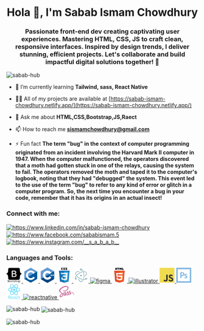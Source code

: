 <h1 align="center">Hola 👋, I'm Sabab Ismam Chowdhury</h1>
<h3 align="center">Passionate front-end dev creating captivating user experiences. Mastering HTML, CSS, JS to craft clean, responsive interfaces. Inspired by design trends, I deliver stunning, efficient projects. Let's collaborate and build impactful digital solutions together! 🚀</h3>

<p align="left"> <img src="https://komarev.com/ghpvc/?username=sabab-hub&label=Profile%20views&color=0e75b6&style=flat" alt="sabab-hub" /> </p>

- 🌱 I’m currently learning **Tailwind, sass, React Native**

- 👨‍💻 All of my projects are available at [https://sabab-ismam-chowdhury.netlify.app/](https://sabab-ismam-chowdhury.netlify.app/)

- 💬 Ask me about **HTML,CSS,Bootstrap,JS,Raect**

- 📫 How to reach me **sismamchowdhury@gmail.com**

- ⚡ Fun fact **The term "bug" in the context of computer programming originated from an incident involving the Harvard Mark II computer in 1947. When the computer malfunctioned, the operators discovered that a moth had gotten stuck in one of the relays, causing the system to fail. The operators removed the moth and taped it to the computer's logbook, noting that they had "debugged" the system. This event led to the use of the term "bug" to refer to any kind of error or glitch in a computer program. So, the next time you encounter a bug in your code, remember that it has its origins in an actual insect!**

<h3 align="left">Connect with me:</h3>
<p align="left">
<a href="https://linkedin.com/in/https://www.linkedin.com/in/sabab-ismam-chowdhury" target="blank"><img align="center" src="https://raw.githubusercontent.com/rahuldkjain/github-profile-readme-generator/master/src/images/icons/Social/linked-in-alt.svg" alt="https://www.linkedin.com/in/sabab-ismam-chowdhury" height="30" width="40" /></a>
<a href="https://fb.com/https://www.facebook.com/sababismam.5" target="blank"><img align="center" src="https://raw.githubusercontent.com/rahuldkjain/github-profile-readme-generator/master/src/images/icons/Social/facebook.svg" alt="https://www.facebook.com/sababismam.5" height="30" width="40" /></a>
<a href="https://instagram.com/https://www.instagram.com/__s_a_b_a_b__" target="blank"><img align="center" src="https://raw.githubusercontent.com/rahuldkjain/github-profile-readme-generator/master/src/images/icons/Social/instagram.svg" alt="https://www.instagram.com/__s_a_b_a_b__" height="30" width="40" /></a>
</p>

<h3 align="left">Languages and Tools:</h3>
<p align="left"> <a href="https://getbootstrap.com" target="_blank" rel="noreferrer"> <img src="https://raw.githubusercontent.com/devicons/devicon/master/icons/bootstrap/bootstrap-plain-wordmark.svg" alt="bootstrap" width="40" height="40"/> </a> <a href="https://www.cprogramming.com/" target="_blank" rel="noreferrer"> <img src="https://raw.githubusercontent.com/devicons/devicon/master/icons/c/c-original.svg" alt="c" width="40" height="40"/> </a> <a href="https://www.w3schools.com/cpp/" target="_blank" rel="noreferrer"> <img src="https://raw.githubusercontent.com/devicons/devicon/master/icons/cplusplus/cplusplus-original.svg" alt="cplusplus" width="40" height="40"/> </a> <a href="https://www.w3schools.com/css/" target="_blank" rel="noreferrer"> <img src="https://raw.githubusercontent.com/devicons/devicon/master/icons/css3/css3-original-wordmark.svg" alt="css3" width="40" height="40"/> </a> <a href="https://www.electronjs.org" target="_blank" rel="noreferrer"> <img src="https://raw.githubusercontent.com/devicons/devicon/master/icons/electron/electron-original.svg" alt="electron" width="40" height="40"/> </a> <a href="https://www.figma.com/" target="_blank" rel="noreferrer"> <img src="https://www.vectorlogo.zone/logos/figma/figma-icon.svg" alt="figma" width="40" height="40"/> </a> <a href="https://www.w3.org/html/" target="_blank" rel="noreferrer"> <img src="https://raw.githubusercontent.com/devicons/devicon/master/icons/html5/html5-original-wordmark.svg" alt="html5" width="40" height="40"/> </a> <a href="https://www.adobe.com/in/products/illustrator.html" target="_blank" rel="noreferrer"> <img src="https://www.vectorlogo.zone/logos/adobe_illustrator/adobe_illustrator-icon.svg" alt="illustrator" width="40" height="40"/> </a> <a href="https://developer.mozilla.org/en-US/docs/Web/JavaScript" target="_blank" rel="noreferrer"> <img src="https://raw.githubusercontent.com/devicons/devicon/master/icons/javascript/javascript-original.svg" alt="javascript" width="40" height="40"/> </a> <a href="https://www.photoshop.com/en" target="_blank" rel="noreferrer"> <img src="https://raw.githubusercontent.com/devicons/devicon/master/icons/photoshop/photoshop-line.svg" alt="photoshop" width="40" height="40"/> </a> <a href="https://reactjs.org/" target="_blank" rel="noreferrer"> <img src="https://raw.githubusercontent.com/devicons/devicon/master/icons/react/react-original-wordmark.svg" alt="react" width="40" height="40"/> </a> <a href="https://reactnative.dev/" target="_blank" rel="noreferrer"> <img src="https://reactnative.dev/img/header_logo.svg" alt="reactnative" width="40" height="40"/> </a> <a href="https://sass-lang.com" target="_blank" rel="noreferrer"> <img src="https://raw.githubusercontent.com/devicons/devicon/master/icons/sass/sass-original.svg" alt="sass" width="40" height="40"/> </a> </p>

<p><img align="left" src="https://github-readme-stats.vercel.app/api/top-langs?username=sabab-hub&show_icons=true&locale=en&layout=compact" alt="sabab-hub" /></p>

<p>&nbsp;<img align="center" src="https://github-readme-stats.vercel.app/api?username=sabab-hub&show_icons=true&locale=en" alt="sabab-hub" /></p>

<p><img align="center" src="https://github-readme-streak-stats.herokuapp.com/?user=sabab-hub&" alt="sabab-hub" /></p>
